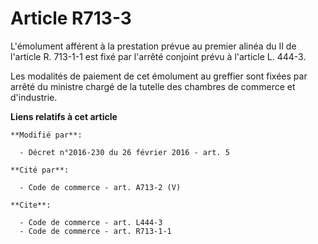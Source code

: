 # Article R713-3

L'émolument afférent à la prestation prévue au premier alinéa du II de l'article R. 713-1-1 est fixé par l'arrêté conjoint
prévu à l'article L. 444-3. 

Les modalités de paiement de cet émolument au greffier sont fixées par arrêté du ministre chargé de la tutelle des chambres
de commerce et d'industrie.

**Liens relatifs à cet article**

	**Modifié par**:

	  - Décret n°2016-230 du 26 février 2016 - art. 5

	**Cité par**:

	  - Code de commerce - art. A713-2 (V)

	**Cite**:

	  - Code de commerce - art. L444-3
	  - Code de commerce - art. R713-1-1
